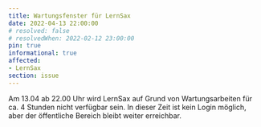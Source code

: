 ```yaml
---
title: Wartungsfenster für LernSax
date: 2022-04-13 22:00:00
# resolved: false
# resolvedWhen: 2022-02-12 23:00:00
pin: true
informational: true
affected:
- LernSax
section: issue
---
```


Am 13.04 ab 22.00 Uhr wird LernSax auf Grund von Wartungsarbeiten für ca. 4 Stunden nicht verfügbar sein.
In dieser Zeit ist kein Login möglich, aber der öffentliche Bereich bleibt weiter erreichbar.
